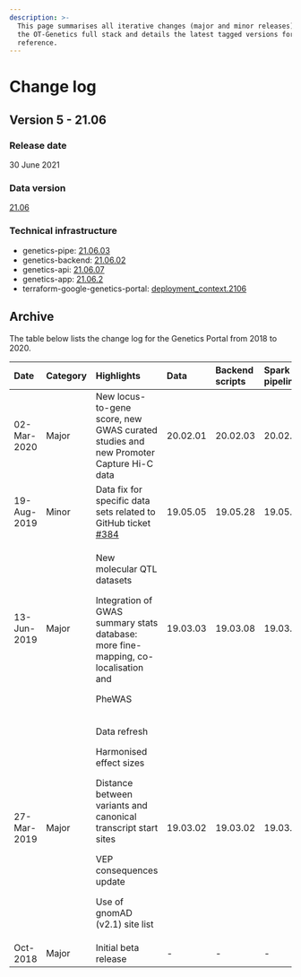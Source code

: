 ```yaml
---
description: >-
  This page summarises all iterative changes (major and minor releases) across
  the OT-Genetics full stack and details the latest tagged versions for
  reference.
---
```


# Change log

## Version 5 - 21.06

### Release date

30 June 2021

### Data version 

[21.06](http://ftp.ebi.ac.uk/pub/databases/opentargets/genetics)

### Technical infrastructure

* genetics-pipe: [21.06.03](https://github.com/opentargets/genetics-pipe/releases/tag/21.06.03)
* genetics-backend: [21.06.02](https://github.com/opentargets/genetics-backend/releases/tag/21.06.02)
* genetics-api: [21.06.07](https://github.com/opentargets/genetics-api/releases/tag/21.06.07)
* genetics-app: [21.06.2](https://github.com/opentargets/genetics-app/releases/tag/21.06.2)
* terraform-google-genetics-portal: [deployment\_context.2106](https://github.com/opentargets/terraform-google-genetics-portal/blob/main/profiles/deployment_context.2106)

## Archive

The table below lists the change log for the Genetics Portal from 2018 to 2020.

<table>
  <thead>
    <tr>
      <th style="text-align:left">Date</th>
      <th style="text-align:left">Category</th>
      <th style="text-align:left">Highlights</th>
      <th style="text-align:left">Data</th>
      <th style="text-align:left">Backend scripts</th>
      <th style="text-align:left">Spark pipeline</th>
      <th style="text-align:left">Graph QL API</th>
      <th style="text-align:left">Web App</th>
    </tr>
  </thead>
  <tbody>
    <tr>
      <td style="text-align:left">02-Mar-2020</td>
      <td style="text-align:left">Major</td>
      <td style="text-align:left">New locus-to-gene score, new GWAS curated studies and new Promoter Capture
        Hi-C data</td>
      <td style="text-align:left">20.02.01</td>
      <td style="text-align:left">20.02.03</td>
      <td style="text-align:left">20.02.01</td>
      <td style="text-align:left">20.02.07</td>
      <td style="text-align:left">0.4.0</td>
    </tr>
    <tr>
      <td style="text-align:left">19-Aug-2019</td>
      <td style="text-align:left">Minor</td>
      <td style="text-align:left">Data fix for specific data sets related to GitHub ticket <a href="https://github.com/opentargets/genetics/issues/384">#384</a>
      </td>
      <td style="text-align:left">19.05.05</td>
      <td style="text-align:left">19.05.28</td>
      <td style="text-align:left">19.05.15</td>
      <td style="text-align:left">19.05.26</td>
      <td style="text-align:left">0.3.2</td>
    </tr>
    <tr>
      <td style="text-align:left">13-Jun-2019</td>
      <td style="text-align:left">Major</td>
      <td style="text-align:left">
        <p>New molecular QTL datasets</p>
        <p>Integration of GWAS summary stats database: more fine-mapping, co-localisation
          and</p>
        <p>PheWAS</p>
      </td>
      <td style="text-align:left">19.03.03</td>
      <td style="text-align:left">19.03.08</td>
      <td style="text-align:left">19.03.10</td>
      <td style="text-align:left">19.03.11</td>
      <td style="text-align:left">0.3.2</td>
    </tr>
    <tr>
      <td style="text-align:left">27-Mar-2019</td>
      <td style="text-align:left">Major</td>
      <td style="text-align:left">
        <p>Data refresh</p>
        <p>Harmonised effect sizes</p>
        <p>Distance between variants and canonical transcript start sites</p>
        <p>VEP consequences update</p>
        <p>Use of gnomAD (v2.1) site list</p>
      </td>
      <td style="text-align:left">19.03.02</td>
      <td style="text-align:left">19.03.02</td>
      <td style="text-align:left">19.03.10</td>
      <td style="text-align:left">19.03.10</td>
      <td style="text-align:left">0.2.0</td>
    </tr>
    <tr>
      <td style="text-align:left">Oct-2018</td>
      <td style="text-align:left">Major</td>
      <td style="text-align:left">Initial beta release</td>
      <td style="text-align:left">-</td>
      <td style="text-align:left">-</td>
      <td style="text-align:left">-</td>
      <td style="text-align:left">-</td>
      <td style="text-align:left">0.1.0</td>
    </tr>
  </tbody>
</table>

